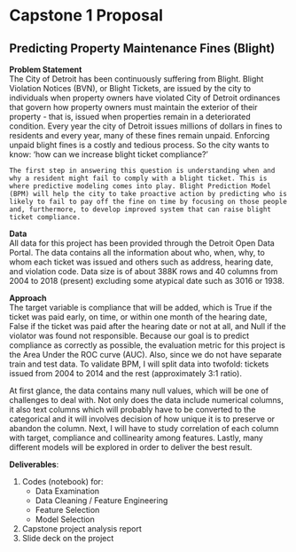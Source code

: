 # Capstone 1 Proposal
## Predicting Property Maintenance Fines (Blight)



**Problem Statement**<br>
    The City of Detroit has been continuously suffering from Blight. Blight Violation Notices (BVN), or Blight Tickets, are issued by the city to individuals when property owners have violated City of Detroit ordinances that govern how property owners must maintain the exterior of their property - that is, issued when properties remain in a deteriorated condition. Every year the city of Detroit issues millions of dollars in fines to residents and every year, many of these fines remain unpaid. Enforcing unpaid blight fines is a costly and tedious process. So the city wants to know: ‘how can we increase blight ticket compliance?’<br>

 	The first step in answering this question is understanding when and why a resident might fail to comply with a blight ticket. This is where predictive modeling comes into play. Blight Prediction Model (BPM) will help the city to take proactive action by predicting who is likely to fail to pay off the fine on time by focusing on those people and, furthermore, to develop improved system that can raise blight ticket compliance. 

**Data**<br>
    All data for this project has been provided through the Detroit Open Data Portal. The data contains all the information about who, when, why, to whom each ticket was issued and others such as address, hearing date, and violation code. Data size is of about 388K rows and 40 columns from 2004 to 2018 (present) excluding some atypical date such as 3016 or 1938. 

**Approach**<br>
    The target variable is compliance that will be added, which is True if the ticket was paid early, on time, or within one month of the hearing date, False if the ticket was paid after the hearing date or not at all, and Null if the violator was found not responsible. Because our goal is to predict compliance as correctly as possible, the evaluation metric for this project is the Area Under the ROC curve (AUC). Also, since we do not have separate train and test data. To validate BPM, I will split data into twofold: tickets issued from 2004 to 2014 and the rest (approximately 3:1 ratio).<br>

  At first glance, the data contains many null values, which will be one of challenges to deal with. Not only does the data include numerical columns, it also text columns which will probably have to be converted to the categorical and it will involves decision of how unique it is to preserve or abandon the column. Next, I will have to study correlation of each column with target, compliance and collinearity among features. Lastly, many different models will be explored in order to deliver the best result. 

**Deliverables**:
1. Codes (notebook) for:
	* Data Examination
	* Data Cleaning / Feature Engineering
	* Feature Selection
	* Model Selection
2. Capstone project analysis report
3. Slide deck on the project

